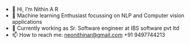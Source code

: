 - 👋 Hi, I’m Nithin A R
- 👀 Machine learning Enthusiast focussing on NLP and Computer vision applications 
- 🌱 Currently working as Sr. Software engineer at IBS software pvt ltd
- 📫 How to reach me: neonithinar@gmail.com +91 9497744213

<!---
neonithinar/neonithinar is a ✨ special ✨ repository because its `README.md` (this file) appears on your GitHub profile.
You can click the Preview link to take a look at your changes.
--->
